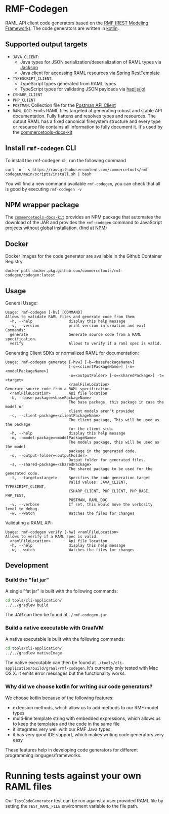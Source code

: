 # RMF-Codegen

RAML API client code generators based on the [RMF (REST Modeling Framework)](https://github.com/vrapio/rest-modeling-framework).
The code generators are written in [kotlin](https://kotlinlang.org/).

## Supported output targets

- `JAVA_CLIENT`:
  - Java types for JSON serialization/deserialization of RAML types via [Jackson](https://github.com/FasterXML/jackson)
  - Java client for accessing RAML resources via [Spring RestTemplate](https://docs.spring.io/spring/docs/current/spring-framework-reference/web.html#webmvc-resttemplate)
- `TYPESCRIPT_CLIENT`:
  - TypeScript types generated from RAML types
  - TypeScript types for validating JSON payloads via [hapijs/joi](https://github.com/hapijs/joi)
- `CSHARP_CLIENT`
- `PHP_CLIENT`
- `POSTMAN`: Collection file for the [Postman API Client](https://www.postman.com/product/api-client/)
- `RAML_DOC`: Emits RAML files targeted at generating robust and stable API documentation. Fully flattens and resolves types and resources. The output RAML has a fixed canonical filesystem structure and every type or resource file contains all information to fully document it. It's used by the [commercetools-docs-kit](https://github.com/commercetools/commercetools-docs-kit/tree/master/packages/gatsby-theme-api-docs)

## Install `rmf-codegen` CLI

To install the rmf-codegen cli, run the following command

```
curl -o- -s https://raw.githubusercontent.com/commercetools/rmf-codegen/main/scripts/install.sh | bash
```

You will find a new command available `rmf-codegen`, you can check that all is good by executing `rmf-codegen -v`

## NPM wrapper package

The [`commercetools-docs-kit`](https://github.com/commercetools/commercetools-docs-kit) provides an NPM package that automates the download of the JAR and provides the `rmf-codegen` command to JavaScript projects without global installation. (find at [NPM](https://www.npmjs.com/login?next=/package/@commercetools-docs/rmf-codegen))

## Docker

Docker images for the code generator are available in the Github Container Registry

```
docker pull docker.pkg.github.com/commercetools/rmf-codegen/codegen:latest
```
## Usage

General Usage:

```
Usage: rmf-codegen [-hv] [COMMAND]
Allows to validate RAML files and generate code from them
  -h, --help                display this help message
  -v, --version             print version information and exit
Commands:
  generate                  Generate source code from a RAML specification.
  verify                    Allows to verify if a raml spec is valid.
```

Generating Client SDKs or normalized RAML for documentation:

```
Usage: rmf-codegen generate [-hvw] [-b=<basePackageName>]
                            [-c=<clientPackageName>] [-m=<modelPackageName>]
                            -o=<outputFolder> [-s=<sharedPackage>] -t=<target>
                            <ramlFileLocation>
Generate source code from a RAML specification.
  <ramlFileLocation>        Api file location
  -b, --base-package=<basePackageName>
                            The base package, this package in case the model or
                            client models aren't provided
  -c, --client-package=<clientPackageName>
                            The client package, This will be used as the package
                            for the client stub.
  -h, --help                display this help message
  -m, --model-package=<modelPackageName>
                            The models package, this will be used as the model
                            package in the generated code.
  -o, --output-folder=<outputFolder>
                            Output folder for generated files.
  -s, --shared-package=<sharedPackage>
                            The shared package to be used for the generated code.
  -t, --target=<target>     Specifies the code generation target
                            Valid values: JAVA_CLIENT, TYPESCRIPT_CLIENT,
                            CSHARP_CLIENT, PHP_CLIENT, PHP_BASE, PHP_TEST,
                            POSTMAN, RAML_DOC
  -v, --verbose             If set, this would move the verbosity level to debug.
  -w, --watch               Watches the files for changes

```

Validating a RAML API:

```
Usage: rmf-codegen verify [-hw] <ramlFileLocation>
Allows to verify if a RAML spec is valid.
  <ramlFileLocation>        Api file location
  -h, --help                display this help message
  -w, --watch               Watches the files for changes
```

## Development

### Build the "fat jar"

A single "fat jar" is built with the following commands:

```sh
cd tools/cli-application/
../../gradlew build
```

The JAR can then be found at `./rmf-codegen.jar`

### Build a native executable with GraalVM

A native executable is built with the following commands:

```sh
cd tools/cli-application/
../../gradlew nativeImage
```

The native executable can then be found at `./tools/cli-application/build/graal/rmf-codegen`.
It's currently only tested with Mac OS X. It emits error messages but the functionality works.

### Why did we choose kotlin for writing our code generators?

We choose kotlin because of the following features:

- extension methods, which allow us to add methods to our RMF model types
- multi-line template string with embedded expressions, which allows us to keep the templates and the code in the same file
- it integrates very well with our RMF Java types
- it has very good IDE support, which makes writing code generators very easy

These features help in developing code generators for different programming languges/frameworks.

# Running tests against your own RAML files

Our `TestCodeGenerator` test can be run against a user provided RAML file by setting
the `TEST_RAML_FILE` environment variable to the file path.
